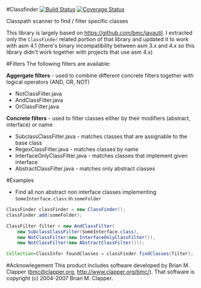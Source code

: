 #Classfinder
[![Build Status](https://travis-ci.org/poolik/classfinder.png?branch=master)](https://travis-ci.org/poolik/classfinder)
[![Coverage Status](https://coveralls.io/repos/poolik/classfinder/badge.png?branch=master)](https://coveralls.io/r/poolik/classfinder?branch=master)

Classpath scanner to find / filter specific classes

This library is largely based on https://github.com/bmc/javautil.
I extracted only the ```ClassFinder``` related portion of that library and updated
it to work with asm 4.1 (there's binary incompatibility between asm 3.x and 4.x
so this library didn't work together with projects that use asm 4.x)

#Filters
The following filters are available:

**Aggergate filters** - used to combine different concrete filters together with logical operators (AND, OR, NOT)
* NotClassFilter.java
* AndClassFilter.java
* OrClassFilter.java

**Concrete filters** - used to filter classes either by their modifiers (abstract, interface) or name
* SubclassClassFilter.java - matches classes that are assignable to the base class
* RegexClassFilter.java - matches classes by name
* InterfaceOnlyClassFilter.java - matches classes that implement given interface
* AbstractClassFilter.java - matches only abstract classes

#Examples
* Find all non abstract non interface classes implementing ```SomeInterface.class``` in ```someFolder```

```java
ClassFinder classFinder = new ClassFinder();
classFinder.add(someFolder);

ClassFilter filter = new AndClassFilter(
    new SubclassClassFilter(SomeInterface.class),
    new NotClassFilter(new InterfaceOnlyClassFilter()),
    new NotClassFilter(new AbstractClassFilter()));

Collection<ClassInfo> foundClasses = classFinder.findClasses(filter);
```

#Acknowlegement
This product includes software developed by Brian M. Clapper
(bmc@clapper.org, http://www.clapper.org/bmc/). That software is
copyright (c) 2004-2007 Brian M. Clapper.
